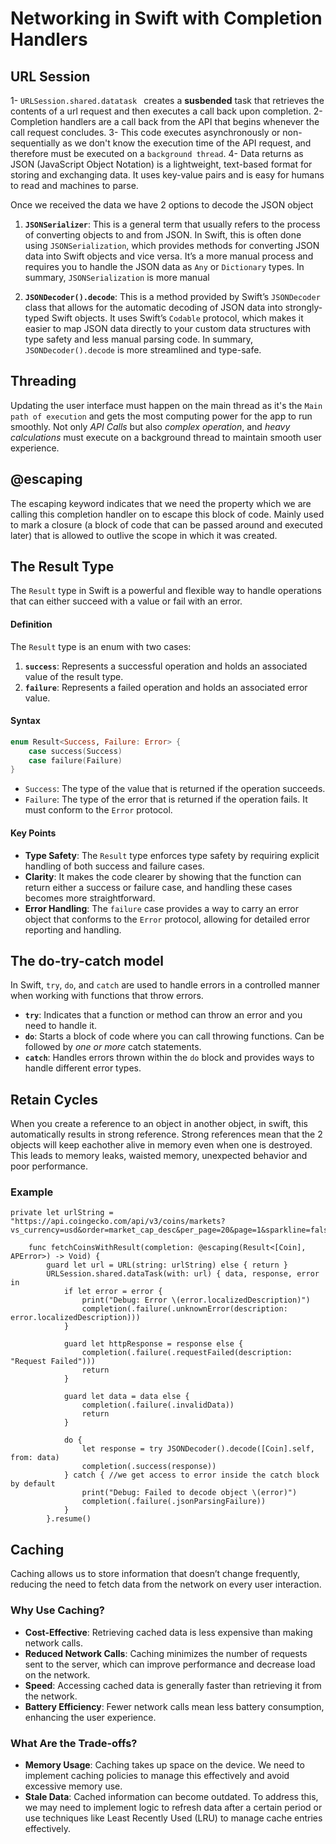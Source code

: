 # Networking in Swift with Completion Handlers

## URL Session
1- ```URLSession.shared.datatask ``` creates a **susbended** task that retrieves the contents of a url request and then executes a call back upon completion.
2- Completion handlers are a call back from the API that begins whenever the call request concludes.
3- This code executes asynchronously or non-sequentially as we don't know the execution time of the API request, and therefore must be executed on a `background thread`.
4- Data returns as JSON (JavaScript Object Notation) is a lightweight, text-based format for storing and exchanging data. 
It uses key-value pairs and is easy for humans to read and machines to parse.

Once we received the data we have 2 options to decode the JSON object 
1. **`JSONSerializer`**: This is a general term that usually refers to the process of converting objects to and from JSON. In Swift, this is often done using `JSONSerialization`, which provides methods for converting JSON data into Swift objects and vice versa. It’s a more manual process and requires you to handle the JSON data as `Any` or `Dictionary` types. In summary, `JSONSerialization` is more manual

2. **`JSONDecoder().decode`**: This is a method provided by Swift’s `JSONDecoder` class that allows for the automatic decoding of JSON data into strongly-typed Swift objects. It uses Swift’s `Codable` protocol, which makes it easier to map JSON data directly to your custom data structures with type safety and less manual parsing code. In summary, `JSONDecoder().decode` is more streamlined and type-safe.

## Threading
Updating the user interface must happen on the main thread as it's the `Main path of execution` and gets the most computing power for the app to run smoothly. Not only *API Calls* but also *complex operation*, and *heavy calculations* must execute on a background thread to maintain smooth user experience.

## @escaping 
The escaping keyword indicates that we need the property which we are calling this completion handler on to escape this block of code. 
Mainly used to mark a closure (a block of code that can be passed around and executed later) that is allowed to outlive the scope in which it was created.

## The Result Type

The `Result` type in Swift is a powerful and flexible way to handle operations that can either succeed with a value or fail with an error. 

#### Definition

The `Result` type is an enum with two cases:

1. **`success`**: Represents a successful operation and holds an associated value of the result type.
2. **`failure`**: Represents a failed operation and holds an associated error value.


#### Syntax

```swift
enum Result<Success, Failure: Error> {
    case success(Success)
    case failure(Failure)
}
```

- `Success`: The type of the value that is returned if the operation succeeds.
- `Failure`: The type of the error that is returned if the operation fails. It must conform to the `Error` protocol.

#### Key Points

- **Type Safety**: The `Result` type enforces type safety by requiring explicit handling of both success and failure cases.
- **Clarity**: It makes the code clearer by showing that the function can return either a success or failure case, and handling these cases becomes more straightforward.
- **Error Handling**: The `failure` case provides a way to carry an error object that conforms to the `Error` protocol, allowing for detailed error reporting and handling.

## The do-try-catch model

In Swift, `try`, `do`, and `catch` are used to handle errors in a controlled manner when working with functions that throw errors. 

- **`try`**: Indicates that a function or method can throw an error and you need to handle it.
- **`do`**: Starts a block of code where you can call throwing functions. Can be followed by *one or more* catch statements.
- **`catch`**: Handles errors thrown within the `do` block and provides ways to handle different error types.

## Retain Cycles

When you create a reference to an object in another object, in swift, this automatically results in strong reference.
Strong references mean that the 2 objects will keep eachother alive in memory even when one is destroyed. 
This leads to memory leaks, waisted memory, unexpected behavior and poor performance.

### Example 

```
private let urlString = "https://api.coingecko.com/api/v3/coins/markets?vs_currency=usd&order=market_cap_desc&per_page=20&page=1&sparkline=false&price_change_percentage=24h&locale=en"
    
    func fetchCoinsWithResult(completion: @escaping(Result<[Coin], APError>) -> Void) {
        guard let url = URL(string: urlString) else { return }
        URLSession.shared.dataTask(with: url) { data, response, error in
            if let error = error {
                print("Debug: Error \(error.localizedDescription)")
                completion(.failure(.unknownError(description: error.localizedDescription)))
            }
            
            guard let httpResponse = response else {
                completion(.failure(.requestFailed(description: "Request Failed")))
                return
            }

            guard let data = data else {
                completion(.failure(.invalidData))
                return
            }
            
            do {
                let response = try JSONDecoder().decode([Coin].self, from: data)
                completion(.success(response))
            } catch { //we get access to error inside the catch block by default
                print("Debug: Failed to decode object \(error)")
                completion(.failure(.jsonParsingFailure))
            }
        }.resume()
```

## Caching

Caching allows us to store information that doesn’t change frequently, reducing the need to fetch data from the network on every user interaction. 

### Why Use Caching?
- **Cost-Effective**: Retrieving cached data is less expensive than making network calls.
- **Reduced Network Calls**: Caching minimizes the number of requests sent to the server, which can improve performance and decrease load on the network.
- **Speed**: Accessing cached data is generally faster than retrieving it from the network.
- **Battery Efficiency**: Fewer network calls mean less battery consumption, enhancing the user experience.

### What Are the Trade-offs?
- **Memory Usage**: Caching takes up space on the device. We need to implement caching policies to manage this effectively and avoid excessive memory use.
- **Stale Data**: Cached information can become outdated. To address this, we may need to implement logic to refresh data after a certain period or use techniques like Least Recently Used (LRU) to manage cache entries effectively.
